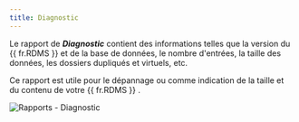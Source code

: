 ```yaml
---
title: Diagnostic
---
```

Le rapport de ***Diagnostic*** contient des informations telles que la version du {{ fr.RDMS }} et de la base de données, le nombre d&apos;entrées, la taille des données, les dossiers dupliqués et virtuels, etc.  

Ce rapport est utile pour le dépannage ou comme indication de la taille et du contenu de votre {{ fr.RDMS }} . 

![Rapports - Diagnostic](/img/fr/server/ServerOp8135.png) 